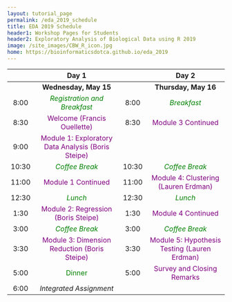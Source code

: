 ```yaml
---
layout: tutorial_page
permalink: /eda_2019_schedule
title: EDA 2019 Schedule
header1: Workshop Pages for Students
header2: Exploratory Analysis of Biological Data using R 2019
image: /site_images/CBW_R_icon.jpg
home: https://bioinformaticsdotca.github.io/eda_2019
---
```


| | **Day 1** | | **Day 2** |   
| :---: | :---: | :---: | :---: |    
| | **Wednesday, May 15** | | **Thursday, May 16** |  
| 8:00 | <font color="green">*Registration and Breakfast*</font> | 8:00 | <font color="green">*Breakfast*</font> |   
| 8:30 | <font color="purple">Welcome (Francis Ouellette)</font> | 8:30 | <font color="purple">Module 3 Continued</font> |    
| 9:00 | <font color="purple">Module 1: Exploratory Data Analysis (Boris Steipe)</font> | | |  
| 10:30 | <font color="green">*Coffee Break*</font> | 10:30 | <font color="green">*Coffee Break*</font> |  
| 11:00 | <font color="purple">Module 1 Continued </font> | 11:00 | <font color="purple">Module 4: Clustering (Lauren Erdman)</font> |  
| 12:30 | <font color="green">*Lunch*</font> | 12:30 | <font color="green">*Lunch*</font> |  
| 1:30 | <font color="purple">Module 2: Regression (Boris Steipe) </font> | 1:30 | <font color="purple">Module 4 Continued </font> |  
| 3:00 | <font color="green">*Coffee Break*</font> | 3:00 | <font color="green">*Coffee Break*</font> |  
| 3:30 | <font color="purple">Module 3: Dimension Reduction (Boris Steipe)</font> | 3:30 | <font color="purple">Module 5: Hypothesis Testing (Lauren Erdman)</font> |  
| 5:00 | <font color="green">Dinner</font> | 5:00 | <font color="purple">Survey and Closing Remarks</font>|    
| 6:00 | *Integrated Assignment* | | |  
